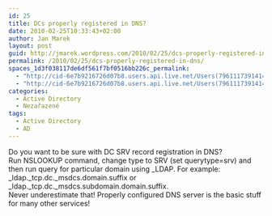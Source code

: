 ```yaml
---
id: 25
title: DCs properly registered in DNS?
date: 2010-02-25T10:33:43+02:00
author: Jan Marek
layout: post
guid: http://jmarek.wordpress.com/2010/02/25/dcs-properly-registered-in-dns
permalink: /2010/02/25/dcs-properly-registered-in-dns/
spaces_1d3f038117de6df561f7bf0516bb226c_permalink:
  - "http://cid-6e7b9216726d07b8.users.api.live.net/Users(7961117391414167480)/Blogs('6E7B9216726D07B8!242')/Entries('6E7B9216726D07B8!258')?authkey=EpZNAU0huAk%24"
  - "http://cid-6e7b9216726d07b8.users.api.live.net/Users(7961117391414167480)/Blogs('6E7B9216726D07B8!242')/Entries('6E7B9216726D07B8!258')?authkey=EpZNAU0huAk%24"
categories:
  - Active Directory
  - Nezařazené
tags:
  - Active Directory
  - AD
---
```

<div id="msgcns!6E7B9216726D07B8!258" class="bvMsg">
  <div>
    Do you want to be sure with DC SRV record registration in DNS?
  </div>
  
  <div>
    Run NSLOOKUP command, change type to SRV (set querytype=srv) and then run query for particular domain using _LDAP. For example:
  </div>
  
  <div>
    _ldap._tcp.dc._msdcs.domain.suffix or _ldap._tcp.dc._msdcs.subdomain.domain.suffix.
  </div>
  
  <div>
  </div>
  
  <div>
    Never underestimate that! Properly configured DNS server is the basic stuff for many other services!
  </div>
</div>